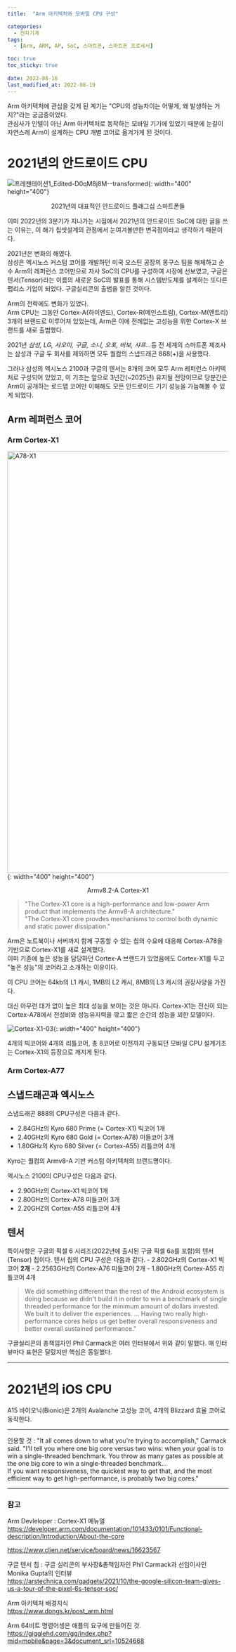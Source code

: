 ```yaml
---
title:  "Arm 아키텍처와 모바일 CPU 구성"

categories:
  - 전자기계
tags:
  - [Arm, ARM, AP, SoC, 스마트폰, 스마트폰 프로세서]

toc: true
toc_sticky: true
 
date: 2022-08-16
last_modified_at: 2022-08-19
---
```


Arm 아키텍처에 관심을 갖게 된 계기는 "CPU의 성능차이는 어떻게, 왜 발생하는 거지?"라는 궁금증이었다.  
관심사가 인텔이 아닌 Arm 아키텍처로 동작하는 모바일 기기에 있었기 때문에 눈길이 자연스레 Arm이 설계하는 CPU 개별 코어로 옮겨가게 된 것이다.

<h1>2021년의 안드로이드 CPU</h1>

![프레젠테이션1_Edited-D0qM8j8M--transformed](https://user-images.githubusercontent.com/96360829/185567837-6691c79e-b94e-4140-880d-826db7eb5ac1.png){: width="400" height="400"}
<span style="font-size:50%"><center>2021년의 대표적인 안드로이드 플래그십 스마트폰들</center></span>

이미 2022년의 3분기가 지나가는 시점에서 2021년의 안드로이드 SoC에 대한 글을 쓰는 이유는, 이 해가 칩셋설계의 관점에서 눈여겨볼만한 변곡점이라고 생각하기 때문이다.

2021년은 변화의 해였다.  
삼성은 엑시노스 커스텀 코어를 개발하던 미국 오스틴 공장의 몽구스 팀을 해체하고 순수 Arm의 레퍼런스 코어만으로 자사 SoC의 CPU를 구성하여 시장에 선보였고,
구글은 텐서(Tensor)라는 이름의 새로운 SoC의 발표를 통해 시스템반도체를 설계하는 또다른 팹리스 기업이 되었다. 구글실리콘의 출범을 알린 것이다.

Arm의 전략에도 변화가 있었다.  
Arm CPU는 그동안 Cortex-A(하이엔드), Cortex-R(메인스트림), Cortex-M(엔트리) 3개의 브랜드로 이루어져 있었는데, Arm은 이에 전례없는 고성능을 위한 Cortex-X 브랜드를 새로 출범했다.  



2021년 <i>삼성, LG, 샤오미, 구글, 소니, 오포, 비보, 샤프...</i>등 전 세계의 스마트폰 제조사는 삼성과 구글 두 회사를 제외하면 모두 퀄컴의 스냅드래곤 888(+)을 사용했다.  

그러나 삼성의 엑시노스 2100과 구글의 텐서는 8개의 코어 모두 Arm 레퍼런스 아키텍처로 구성되어 있었고, 이 기조는 앞으로 3년간(~2025년) 유지될 전망이므로 당분간은 Arm이 공개하는 로드맵 코어만 이해해도 모든 안드로이드 기기 성능을 가늠해볼 수 있게 되었다.

<h2>Arm 레퍼런스 코어</h2>

<h3>Arm Cortex-X1</h3>

<img width="960" alt="A78-X1" src="https://user-images.githubusercontent.com/96360829/185733945-9c81a6d5-5801-411b-9705-43279da4f7be.png">{: width="400" height="400"}
<span style = "font-size:50%"><center>Armv8.2-A Cortex-X1</center></span>

> "The Cortex-X1 core is a high-performance and low-power Arm product that implements the Armv8-A architecture."  
> "The Cortex-X1 core provdes mechanisms to control both dynamic and static power dissipation."

Arm은 노트북이나 서버까지 함께 구동할 수 있는 칩의 수요에 대응해 Cortex-A78을 기반으로 Cortex-X1를 새로 설계했다.  
이미 기존에 높은 성능을 담당하던 Cortex-A 브랜드가 있었음에도 Cortex-X1를 두고 "높은 성능"의 코어라고 소개하는 이유이다.  

이 CPU 코어는 64kb의 L1 캐시, 1MB의 L2 캐시, 8MB의 L3 캐시의 권장사양을 가진다. 

대신 아무런 대가 없이 높은 최대 성능을 보이는 것은 아니다. Cortex-X1는 전신이 되는 Cortex-A78에서 전성비와 성능유지력을 깎고 짧은 순간의 성능을 꾀한 모델이다.

![Cortex-X1-03](https://user-images.githubusercontent.com/96360829/185745754-bc2e11d3-6480-411d-831b-896a48a1f805.png){: width="400" height="400"}

4개의 빅코어와 4개의 리틀코어, 총 8코어로 이전까지 구동되던 모바일 CPU 설계기조는 Cortex-X1의 등장으로 깨지게 된다.  

<h3>Arm Cortex-A77</h3>



<h2>스냅드래곤과 엑시노스</h2>

스냅드래곤 888의 CPU구성은 다음과 같다.
- 2.84GHz의 Kyro 680 Prime (= Cortex-X1) 빅코어 1개
- 2.40GHz의 Kyro 680 Gold (= Cortex-A78) 미들코어 3개
- 1.80GHz의 Kyro 680 Silver (= Cortex-A55) 리틀코어 4개

Kyro는 퀄컴의 Armv8-A 기반 커스텀 아키텍처의 브랜드명이다.

엑시노스 2100의 CPU구성은 다음과 같다.
- 2.90GHz의 Cortex-X1 빅코어 1개
- 2.80GHz의 Cortex-A78 미들코어 3개
- 2.20GHZ의 Cortex-A55 리틀코어 4개

<h2>텐서</h2>
특이사항은 구글의 픽셀 6 시리즈(2022년에 출시된 구글 픽셀 6a를 포함)의 텐서(Tensor) 칩이다. 텐서 칩의 CPU 구성은 다음과 같다.
- 2.802GHz의 Cortex-X1 빅코어 <b>2개</b>
- 2.2563GHz의 Cortex-A76 미들코어 2개
- 1.80GHz의 Cortex-A55 리틀코어 4개

> We did something different than the rest of the Android ecosystem is doing because we didn't build it in order to win a benchmark of single threaded performance for the minimum amount of dollars invested. We built it to deliver the experiences. … Having two really high-performance cores helps us get better overall responsiveness and better overall sustained performance."

구글실리콘의 총책임자인 Phil Carmack은 여러 인터뷰에서 위와 같이 말했다. 매 인터뷰마다 표현은 달랐지만 핵심은 동일했다. 

---

<h1>2021년의 iOS CPU</h1>

A15 바이오닉(Bionic)은 2개의 Avalanche 고성능 코어, 4개의 Blizzard 효율 코어로 동작한다.

---

인용할 것 :
"It all comes down to what you're trying to accomplish," Carmack said. "I'll tell you where one big core versus two wins: when your goal is to win a single-threaded benchmark. You throw as many gates as possible at the one big core to win a single-threaded benchmark...  
If you want responsiveness, the quickest way to get that, and the most efficient way to get high-performance, is probably two big cores."




---

<h3>참고</h3>

Arm Devleloper : Cortex-X1 메뉴얼  
https://developer.arm.com/documentation/101433/0101/Functional-description/Introduction/About-the-core

https://www.clien.net/service/board/news/16623567

구글 텐서 칩 : 구글 실리콘의 부사장&총책임자인 Phil Carmack과 선임이사인 Monika Gupta의 인터뷰  
https://arstechnica.com/gadgets/2021/10/the-google-silicon-team-gives-us-a-tour-of-the-pixel-6s-tensor-soc/

Arm 아키텍처 배경지식  
https://www.dongs.kr/post_arm.html

Arm 64비트 명령어셍은 애플의 요구에 만들어진 것.  
https://gigglehd.com/gg/index.php?mid=mobile&page=3&document_srl=10524668